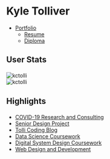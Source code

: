 Kyle Tolliver
================

  - [Portfolio](https://kctolli.github.io/)
      - [Resume](https://kctolli.github.io/Resume/)
      - [Diploma](https://kctolli.github.io/site_libs/images/diploma.pdf)
        

<h2>

User Stats

</h2>

<img align="center" src="https://github-readme-streak-stats.herokuapp.com/?user=kctolli&theme=dark" alt="kctolli" /><br />
<img align="center" src="https://github-readme-stats.vercel.app/api/top-langs/?username=kctolli&theme=dark&langs_count=10" alt="kctolli"/><br />

<h2>

Highlights

</h2>

  - [COVID-19 Research and
    Consulting](https://kctolli.github.io/COVID-19/index.html)
  - [Senior Design Project](https://ecen499-nasa.github.io/index.html)
  - [Tolli Coding Blog](https://tolli-coding.netlify.app/)
  - [Data Science
    Coursework](https://kctolli.github.io/Data-Science/index.html)
  - [Digital System Design
    Coursework](https://kctolli.github.io/ECEN340/index.html)
  - [Web Design and
    Development](https://kctolli.github.io/WDD100/index.html)
